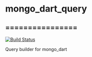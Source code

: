# mongo_dart_query
## ================
[![Build Status](https://travis-ci.org/mongo-dart/mongo_dart_query.svg?branch=master)](https://travis-ci.org/mongo-dart/mongo_dart_query)

Query builder for mongo_dart

